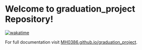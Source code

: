 # Welcome to graduation_project Repository!

[![wakatime](https://wakatime.com/badge/github/MH0386/graduation_project.svg)](https://wakatime.com/badge/github/MH0386/graduation_project)

For full documentation visit [MH0386.github.io/graduation_project](https://mh0386.github.io/graduation_project/policy/).
